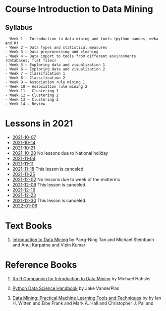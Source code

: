 # Course Introduction to Data Mining

## Syllabus 

	- Week 1 – Introduction to data mining and tools (python pandas, weka and R)
	- Week 2 – Data Types and statistical measures
	- Week 3 – Data preprocessing and cleaning 
	- Week 4 – Data import to tools from different environments (databases, flat files) 
	- Week 5 – Exploring data and visualization 1
	- Week 6 – Exploring data and visualization 2
	- Week 7 – Classification 1
	- Week 8 – Classification 2
	- Week 9 – Association rule mining 1
	- Week 10 – Association rule mining 2
	- Week 11 – Clustering 1
	- Week 12 – Clustering 2
	- Week 13 – Clustering 3
	- Week 14 – Review 


# Lessons in 2021

- [2021-10-07](2021/2021-10-07.md)
- [2021-10-14](2021/2021-10-14.md)
- [2021-10-21](2021/2021-10-21.md)
- [2021-10-28](2021/2021-10-28.md) No lessons due to National holiday
- [2021-11-04](2021/2021-11-04.md)
- [2021-11-11](2021/2021-11-11.md)
- [2021-11-18](2021/2021-11-18.md) This lesson is canceled.
- [2021-11-25](2021/2021-11-25.md)
- [2021-12-02](2021/2021-12-02.md) No lessons due to week of the midterms
- [2021-12-09](2021/2021-12-09.md) This lesson is canceled.
- [2021-12-16](2021/2021-12-16.md)
- [2021-12-23](2021/2021-12-23.md)
- [2021-12-30](2021/2021-12-30.md) This lesson is canceled.
- [2022-01-06](2021/2022-01-06.md)



# Text Books

1. [Introduction to Data Mining](https://www-users.cs.umn.edu/~kumar001/dmbook/index.php) by Pang-Ning Tan and Michael Steinbach and Anuj Karpatne and Vipin Kumar


# Reference Books

1. [An R Companion for Introduction to Data Mining](https://mhahsler.github.io/Introduction_to_Data_Mining_R_Examples/book/) by Michael Hahsler

2. [Python Data Science Handbook](https://jakevdp.github.io/PythonDataScienceHandbook/) by Jake VanderPlas

3. [Data Mining: Practical Machine Learning Tools and Techniques](https://www.cs.waikato.ac.nz/~ml/weka/book.html) by  by Ian H. Witten and Eibe Frank and Mark A. Hall and Christopher J. Pal and


